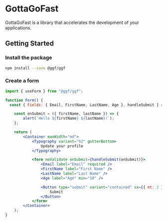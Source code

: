 # GottaGoFast

GottaGoFast is a library that accelerates the development of your applications.

## Getting Started

### Install the package

```sh
npm install --save @ggf/ggf
```

### Create a form

```jsx
import { useForm } from "@ggf/ggf";

function Form() {
  const { Fields: { Email, FirstName, LastName, Age }, handleSubmit } = useForm();

	const onSubmit = ({ firstName, lastName }) => {
		alert(`Hello ${firstName} ${lastName}!`);
	};

	return (
		<Container maxWidth="md">
			<Typography variant="h2" gutterBottom>
				Update your profile
			</Typography>

			<form noValidate onSubmit={handleSubmit(onSubmit)}>
				<Email label="Email" required />
				<FirstName label="First Name" />
				<LastName label="Last Name" />
				<Age label="Age" min="10" />

				<Button type="submit" variant="contained" sx={{ mt: 2 }}>
					Submit
				</Button>
			</form>
		</Container>
	);
}
```
